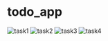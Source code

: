# todo_app

![task1](https://user-images.githubusercontent.com/80779458/127648890-6ff0f31c-3fa8-4afc-b99c-c95d9340d2ba.jpg)
![task2](https://user-images.githubusercontent.com/80779458/127648892-93e5fe8c-a2e6-44bf-8a40-9f2b58b45467.jpg)
![task3](https://user-images.githubusercontent.com/80779458/127648895-d15b44bb-2195-42c6-9ba7-386bef672eca.jpg)
![task4](https://user-images.githubusercontent.com/80779458/127648898-acf9d051-e5c2-4be1-8b4b-885568fef40b.jpg)
